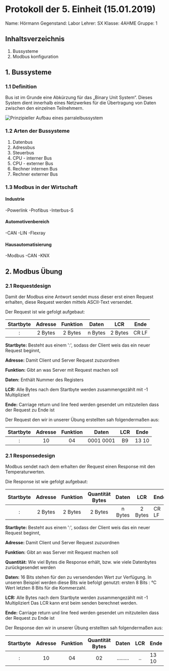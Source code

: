

 # Protokoll der 5. Einheit (15.01.2019)
  Name: 		Hörmann
  Gegenstand: Labor
  Lehrer: SX
  Klasse: 4AHME
  Gruppe: 1
  ## Inhaltsverzeichnis

 1. Bussysteme
 2. Modbus konfiguration
 
 ## 1. Bussysteme
 ### 1.1  Definition
 Bus ist im Grunde eine Abkürzung für das „Binary Unit System“. Dieses System dient innerhalb eines Netzwerkes für die Übertragung von Daten zwischen den einzelnen Teilnehmern.

![Prinzipieller Aufbau eines parralelbussystem](https://github.com/HTLMechatronics/m15-la1-sx/blob/hoestm15/hoestm15/Images/Prinzipielle_Struktur_eines_parallelen_Bussystems.svg.png)


### 1.2 Arten der Bussysteme
1. Datenbus
2.  Adressbus
3. Steuerbus
4. CPU - interner Bus
5. CPU - externer Bus
6. Rechner internen Bus
7. Rechner externer Bus

### 1.3 Modbus in der Wirtschaft
#### Industrie
-Powerlink
-Profibus
-Interbus-S

#### Automotivenbereich
-CAN
-LIN
-Flexray
#### Hausautomatisierung

-Modbus
-CAN
-KNX


	
## 2. Modbus Übung
### 2.1 Requestdesign
Damit der Modbus eine Antwort sendet muss dieser erst einen Request erhalten, diese Request werden mittels ASCII-Text versendet.

Der Request ist wie gefolgt aufgebaut:


|   Startbyte   |    Adresse    |  Funktion |     Daten     |    LCR    |    Ende    |
|:-------------:|:-------------:|:---------:|:---------:|:---------:|------------|
|        :      |       2 Bytes      |    2 Bytes     |   n Bytes   |     2 Bytes    |    CR LF   |


**Startbyte:** Besteht aus einem ':', sodass der Client weis das ein neuer Request beginnt,

**Adresse:** Damit Client und Server Request zuzuordnen

**Funktion:** Gibt an was Server mit Request machen soll

**Daten:** Enthält Nummer des Registers

**LCR:** Alle Bytes nach dem Startbyte werden zusammengezählt mit -1 Multipliziert

**Ende:** Carriage return und line feed werden gesendet um mitzuteilen dass der Request zu Ende ist

Der Request den wir in unserer Übung erstellten sah folgendermaßen aus:

|   Startbyte   |    Adresse    |  Funktion |     Daten     |    LCR    |    Ende    |
|:-------------:|:-------------:|:---------:|:---------:|:---------:|------------|
|        :      |       10      |    04     |   0001 0001   |     B9    |    13 10   |


### 2.1 Responsedesign
Modbus sendet nach dem erhalten der Request einen Response mit den Temperaturwerten.

Die Response ist wie gefolgt aufgebaut:



|   Startbyte   |    Adresse    |  Funktion | Quantität Bytes |     Daten     |    LCR    |    Ende    |
|:-------------:|:-------------:|:---------:|:---------:|:---------:|:---------:|------------|
|    :      |    2 Bytes     |    2 Bytes   |    2 Bytes | n Bytes  |   2 Bytes |    CR LF   |



**Startbyte:** Besteht aus einem ':', sodass der Client weis das ein neuer Request beginnt,

**Adresse:** Damit Client und Server Request zuzuordnen

**Funktion:** Gibt an was Server mit Request machen soll

**Quantität:** Wie viel Bytes die Response erhält, bzw. wie viele Datenbytes zurückgesendet werden 

**Daten:** 16 Bits stehen für den zu versendenden Wert zur Verfügung. In unseren Beispiel werden diese Bits wie befolgt genutzt: ersten 8 Bits : °C Wert letzten 8 Bits für die Kommerzahl.

**LCR:** Alle Bytes nach dem Startbyte werden zusammengezählt mit -1 Multipliziert
Das LCR kann erst beim senden berechnet werden.

**Ende:** Carriage return und line feed werden gesendet um mitzuteilen dass der Request zu Ende ist


Der Response den wir in unserer Übung erstellten sah folgendermaßen aus:


|   Startbyte   |    Adresse    |  Funktion | Quantität Bytes |     Daten     |    LCR    |    Ende    |
|:-------------:|:-------------:|:---------:|:---------:|:---------:|:---------:|------------|
|        :      |       10      |    04     |      02         |   .........   |     ..    |    13 10   |
